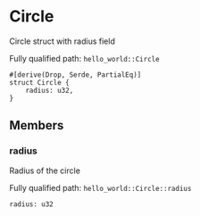 # Circle

Circle struct with radius field

Fully qualified path: `hello_world::Circle`

<pre><code class="language-rust">#[derive(Drop, Serde, PartialEq)]
struct Circle {
    radius: u32,
}</code></pre>

## Members

### radius

Radius of the circle

Fully qualified path: `hello_world::Circle::radius`

<pre><code class="language-rust">radius: u32</code></pre>


